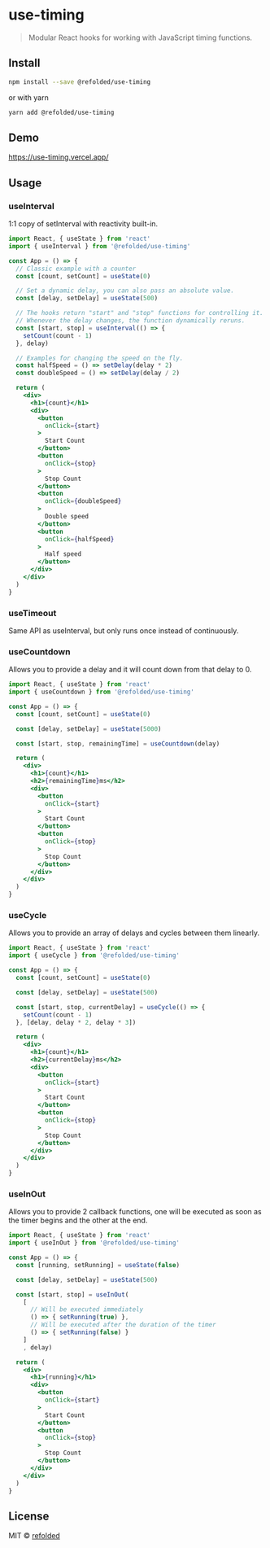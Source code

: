 # use-timing

> Modular React hooks for working with JavaScript timing functions.

## Install

```bash
npm install --save @refolded/use-timing
```

or with yarn

```bash
yarn add @refolded/use-timing
```

## Demo

https://use-timing.vercel.app/

## Usage

### useInterval
1:1 copy of setInterval with reactivity built-in.

```jsx
import React, { useState } from 'react'
import { useInterval } from '@refolded/use-timing'

const App = () => {
  // Classic example with a counter
  const [count, setCount] = useState(0)

  // Set a dynamic delay, you can also pass an absolute value.
  const [delay, setDelay] = useState(500)

  // The hooks return "start" and "stop" functions for controlling it.
  // Whenever the delay changes, the function dynamically reruns.
  const [start, stop] = useInterval(() => {
    setCount(count - 1)
  }, delay)

  // Examples for changing the speed on the fly.
  const halfSpeed = () => setDelay(delay * 2)
  const doubleSpeed = () => setDelay(delay / 2)

  return (
    <div>
      <h1>{count}</h1>
      <div>
        <button
          onClick={start}
        >
          Start Count
        </button>
        <button
          onClick={stop}
        >
          Stop Count
        </button>
        <button
          onClick={doubleSpeed}
        >
          Double speed
        </button>
        <button
          onClick={halfSpeed}
        >
          Half speed
        </button>
      </div>
    </div>
  )
}
```


### useTimeout
Same API as useInterval, but only runs once instead of continuously.

### useCountdown
Allows you to provide a delay and it will count down from that delay to 0.

```jsx
import React, { useState } from 'react'
import { useCountdown } from '@refolded/use-timing'

const App = () => {
  const [count, setCount] = useState(0)

  const [delay, setDelay] = useState(5000)

  const [start, stop, remainingTime] = useCountdown(delay)

  return (
    <div>
      <h1>{count}</h1>
      <h2>{remainingTime}ms</h2>
      <div>
        <button
          onClick={start}
        >
          Start Count
        </button>
        <button
          onClick={stop}
        >
          Stop Count
        </button>
      </div>
    </div>
  )
}
```

### useCycle
Allows you to provide an array of delays and cycles between them linearly.

```jsx
import React, { useState } from 'react'
import { useCycle } from '@refolded/use-timing'

const App = () => {
  const [count, setCount] = useState(0)

  const [delay, setDelay] = useState(500)

  const [start, stop, currentDelay] = useCycle(() => {
    setCount(count - 1)
  }, [delay, delay * 2, delay * 3])

  return (
    <div>
      <h1>{count}</h1>
      <h2>{currentDelay}ms</h2>
      <div>
        <button
          onClick={start}
        >
          Start Count
        </button>
        <button
          onClick={stop}
        >
          Stop Count
        </button>
      </div>
    </div>
  )
}
```

### useInOut
Allows you to provide 2 callback functions, one will be executed as soon as the timer begins and the other at the end.

```jsx
import React, { useState } from 'react'
import { useInOut } from '@refolded/use-timing'

const App = () => {
  const [running, setRunning] = useState(false)

  const [delay, setDelay] = useState(500)

  const [start, stop] = useInOut(
    [
      // Will be executed immediately
      () => { setRunning(true) },
      // Will be executed after the duration of the timer
      () => { setRunning(false) }
    ]
    , delay)

  return (
    <div>
      <h1>{running}</h1>
      <div>
        <button
          onClick={start}
        >
          Start Count
        </button>
        <button
          onClick={stop}
        >
          Stop Count
        </button>
      </div>
    </div>
  )
}
```

## License

MIT © [refolded](https://github.com/refolded)
